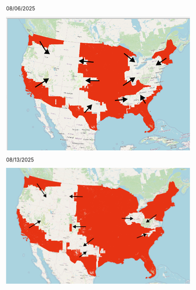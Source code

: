 08/06/2025

![aug082025](images/story_so_far.png)

08/13/2025

![aug132025](images/story_so_far_2.png)
